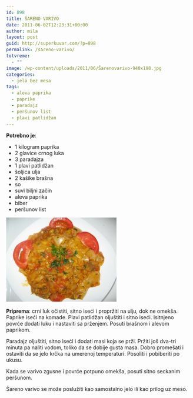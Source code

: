 ```yaml
---
id: 898
title: ŠARENO VARIVO
date: 2011-06-02T12:23:31+00:00
author: mila
layout: post
guid: http://superkuvar.com/?p=898
permalink: /sareno-varivo/
totvreme:
  - ""
image: /wp-content/uploads/2011/06/Šarenovarivo-940x198.jpg
categories:
  - jela bez mesa
tags:
  - aleva paprika
  - paprike
  - paradajz
  - peršunov list
  - plavi patlidžan
---
```

**Potrebno je**:

  * 1 kilogram paprika
  * 2 glavice crnog luka
  * 3 paradajza
  * 1 plavi patlidžan
  * šoljica ulja
  * 2 kašike brašna
  * so
  * suvi biljni začin
  * aleva paprika
  * biber
  * peršunov list

<img class="alignnone size-medium wp-image-3742" title="Šarenovarivo" src="/wp-content/uploads/2011/06/arenovarivo-e1342616176506-300x229.jpg" alt="" width="300" height="229" /> 

**Priprema**: crni luk očistiti, sitno iseći i propržiti na ulju, dok ne omekša. Paprike iseći na komade. Plavi patlidžan oljuštiti i sitno iseći. Isitnjeno povrće dodati luku i nastaviti sa prženjem. Posuti brašnom i alevom paprikom.

Paradajz oljuštiti, sitno iseći i dodati masi koja se prži. Pržiti još dva-tri minuta pa naliti vodom, toliko da se dobije gusta masa. Dobro promešati i ostaviti da se jelo krčka na umerenoj temperaturi. Posoliti i pobiberiti po ukusu.

Kada se varivo zgusne i povrće potpuno omekša, posuti sitno seckanim peršunom.

Šareno varivo se može poslužiti kao samostalno jelo ili kao prilog uz meso.